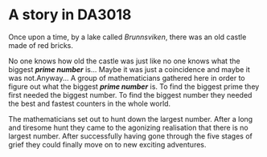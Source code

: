 # A story in DA3018

Once upon a time, by a lake called _Brunnsviken_, there was an old castle
made of red bricks. 

No one knows how old the castle was just like no one knows what the biggest ***prime number*** is...
Maybe it was just a coincidence and maybe it was not.Anyway...
A group of mathematicians gathered here in order to figure out what the biggest ***prime number*** is.
To find the biggest prime they first needed the biggest number. 
To find the biggest number they needed the best and fastest counters in the whole world.

The mathematicians set out to hunt down the largest number. 
After a long and tiresome hunt they came to the agonizing realisation that there is no largest number. 
After successfully having gone through the five stages of grief they could finally move on to new exciting adventures.
